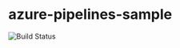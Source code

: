 # azure-pipelines-sample  

![Build Status](https://dev.azure.com/hristijan-tests/Semos/_apis/build/status/Shurbeski.azure-pipelines-sample%20(1)?branchName=multiple-jobs)

